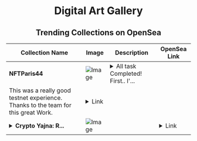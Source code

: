 <div align="center">

# Digital Art Gallery

## Trending Collections on OpenSea

| Collection Name                       | Image                                                                                     | Description                       | OpenSea Link                                                                                          |
|---------------------------------------|-------------------------------------------------------------------------------------------|-----------------------------------|--------------------------------------------------------------------------------------------------------|
| **NFTParis44** | ![Image](https://i.seadn.io/s/raw/files/dcab9fe163fb5a1ad2fe464fd0d17415.jpg?w=500&auto=format?w=200&auto=format) | <details><summary>All task Completed! First.. I'...</summary>All task Completed! First.. I'd like to say thank you to the team for this support. 
This was a really good testnet experience. Thanks to the team for this great Work.</details> | <details><summary>Link</summary>[NFTParis44](https://opensea.io/collection/nftparis44)</details> |
| **<details><summary>Crypto Yajna: R...</summary>Crypto Yajna: Rituals of Wealth</details>** | ![Image](https://i.seadn.io/s/raw/files/c8f137ff44520786b33155e875fd7ebf.jpg?w=500&auto=format?w=200&auto=format) |  | <details><summary>Link</summary>[Crypto Yajna: Rituals of Wealth](https://opensea.io/collection/crypto-yajna-rituals-of-wealth-1)</details> |

</div>